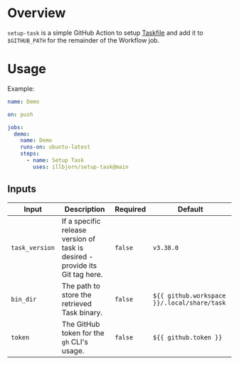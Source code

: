# Overview

`setup-task` is a simple GitHub Action to setup [Taskfile](https://taskfile.dev/)
and add it to `$GITHUB_PATH` for the remainder of the Workflow job.

# Usage

Example:

```yaml
name: Demo

on: push

jobs:
  demo:
    name: Demo
    runs-on: ubuntu-latest
    steps:
      - name: Setup Task
        uses: illbjorn/setup-task@main
```

## Inputs

| Input          | Description                                                                  | Required | Default                                     |
| -------------- | ---------------------------------------------------------------------------- | -------- | ------------------------------------------- |
| `task_version` | If a specific release version of task is desired - provide its Git tag here. | `false`  | `v3.38.0`                                   |
| `bin_dir`      | The path to store the retrieved Task binary.                                 | `false`  | `${{ github.workspace }}/.local/share/task` |
| `token`        | The GitHub token for the `gh` CLI's usage.                                   | `false`  | `${{ github.token }}`                       |
